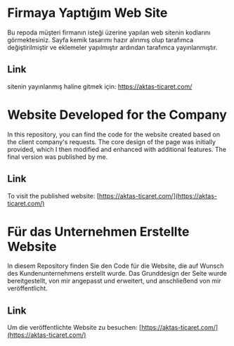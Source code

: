 # Firmaya Yaptığım Web Site 

Bu repoda müşteri firmanın isteği üzerine yapılan web sitenin kodlarını görmektesiniz. 
Sayfa kemik tasarımı hazır alınmış olup  tarafımca değiştirilmiştir ve eklemeler yapılmıştır ardından tarafımca yayınlanmıştır.

## Link
sitenin yayınlanmış haline gitmek için: https://aktas-ticaret.com/

# Website Developed for the Company

In this repository, you can find the code for the website created based on the client company's requests. The core design of the page was initially provided, which I then modified and enhanced with additional features. The final version was published by me.

## Link
To visit the published website: [https://aktas-ticaret.com/](https://aktas-ticaret.com/)

# Für das Unternehmen Erstellte Website

In diesem Repository finden Sie den Code für die Website, die auf Wunsch des Kundenunternehmens erstellt wurde. Das Grunddesign der Seite wurde bereitgestellt, von mir angepasst und erweitert, und anschließend von mir veröffentlicht.

## Link
Um die veröffentlichte Website zu besuchen: [https://aktas-ticaret.com/](https://aktas-ticaret.com/)
